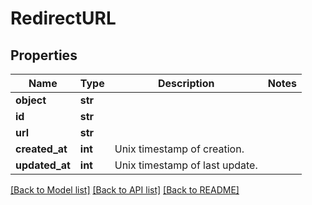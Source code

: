 # RedirectURL

## Properties
Name | Type | Description | Notes
------------ | ------------- | ------------- | -------------
**object** | **str** |  | 
**id** | **str** |  | 
**url** | **str** |  | 
**created_at** | **int** | Unix timestamp of creation.  | 
**updated_at** | **int** | Unix timestamp of last update.  | 

[[Back to Model list]](../README.md#documentation-for-models) [[Back to API list]](../README.md#documentation-for-api-endpoints) [[Back to README]](../README.md)

